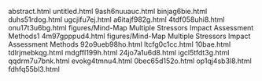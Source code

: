 abstract.html
untitled.html
9ash6nuuauc.html
binjag6bie.html
duhs51rdog.html
ugcjifu7ej.html
a6itajf982g.html
4tdf058uhi8.html
onu17t3u6bg.html
figures/Mind-Map Multiple Stressors Impact Assessment Methods1
4m97gpppud4.html
figures/Mind-Map Multiple Stressors Impact Assessment Methods
92o9ueb98ho.html
ltcfg0c1cc.html
10bae.html
tdlrjmebkqg.html
mdgffl199h.html
24jo7a1u6d8.html
igcl5tfdt3g.html
qqdrm7u7bnk.html
evokg4tmnu4.html
0bec65d152o.html
op1qj4sb3l8.html
fdhfq55bl3.html